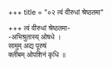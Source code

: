 +++
title = "०२ त्वं वीरुधां श्रेष्ठतमा"

+++
त्वं वीरुधां श्रेष्ठतमा-  
-अभिश्रुतास्य् ओषधे ।  
सामुम् अद्य पूरुषं  
क्लीबम् ओपशिनं कृधि ॥
